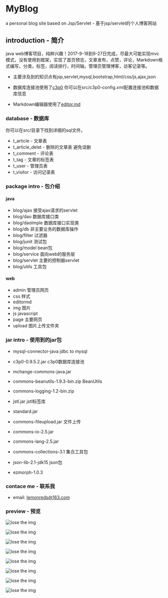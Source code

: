 # MyBlog

a personal blog site based on Jsp/Servlet - 基于jsp/servlet的个人博客网站

## introduction - 简介

java web博客项目，纯粹兴趣！2017-9-18到9-27日完成，尽最大可能实现mvc模式，没有使用到框架，实现了首页预览，文章发布，点赞，评论，Markdown格式编写，分类，标签，阅读排行，时间轴，管理员管理博客，访客记录等。

* 主要涉及到的知识点有jsp,servlet,mysql,bootstrap,html/css/js,ajax,json

* 数据库连接池使用了[c3p0](http://www.mchange.com/projects/c3p0/) 你可以在src/c3p0-config.xml配置连接池和数据库信息

* Markdown编辑器使用了[editor.md](https://github.com/pandao/editor.md)


### database - 数据库

你可以在src/目录下找到详细的sql文件。

* t_article - 文章表
* t_article_delet - 删除的文章表 避免误删
* t_comment - 评论表
* t_tag - 文章的标签表
* t_user - 管理员表
* t_visitor - 访问记录表

### package intro - 包介绍

#### java
* blog/ajax 接受ajax请求的servlet
* blog/dao 数据库接口类
* blog/daoImple 数据库接口实现类
* blog/db 非主要业务的数据库操作
* blog/filter 过滤器
* blog/junit 测试包
* blog/model bean包
* blog/service 面向web的服务层
* blog/servlet 主要的控制器servlet
* blog/utils 工具包
#### web
* admin 管理员网页
* css 样式
* editormd 
* img 图片
* js javascript
* page 主要网页
* upload 图片上传文件夹

### jar intro - 使用到的jar包

* mysql-connector-java   jdbc to mysql

* c3p0-0.9.5.2.jar     c3p0数据库连接池
* mchange-commons-java.jar 

* commons-beanutils-1.9.3-bin.zip  BeanUtils
* commons-logging-1.2-bin.zip

* jstl.jar  jstl标签库
* standard.jar 

* commons-fileupload.jar 文件上传
* commons-io-2.5.jar
* commons-lang-2.5.jar

* commons-collections-3.1 集合工具包

* json-lib-2.1-jdk15 json包
* ezmorph-1.0.3

### contace me - 联系我

* email: lemonreds@163.com

### preview - 预览

![lose the img](https://github.com/Lemonreds/MyBlog/blob/master/CAPTRUE/1.png)

![lose the img](https://github.com/Lemonreds/MyBlog/blob/master/CAPTRUE/2.png)

![lose the img](https://github.com/Lemonreds/MyBlog/blob/master/CAPTRUE/3.png)

![lose the img](https://github.com/Lemonreds/MyBlog/blob/master/CAPTRUE/4.png)

![lose the img](https://github.com/Lemonreds/MyBlog/blob/master/CAPTRUE/5.png)

![lose the img](https://github.com/Lemonreds/MyBlog/blob/master/CAPTRUE/6.png)

![lose the img](https://github.com/Lemonreds/MyBlog/blob/master/CAPTRUE/7.png)

![lose the img](https://github.com/Lemonreds/MyBlog/blob/master/CAPTRUE/8.png)


